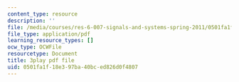```yaml
---
content_type: resource
description: ''
file: /media/courses/res-6-007-signals-and-systems-spring-2011/0501fa1f18e397ba40bced826d0f4807_WV4JlBOQro.pdf
file_type: application/pdf
learning_resource_types: []
ocw_type: OCWFile
resourcetype: Document
title: 3play pdf file
uid: 0501fa1f-18e3-97ba-40bc-ed826d0f4807
---
```

